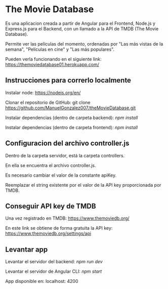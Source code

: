 # The Movie Database

Es una aplicacion creada a partir de Angular para el Frontend, Node.js y Express.js para el Backend, con un llamado a la API de TMDB (The Movie Database).

Permite ver las películas del momento, ordenadas por "Las más vistas de la semana", "Películas en cine" y "Las más populares".  

Pueden verla funcionando en el siguiente link: https://themoviedatabase01.herokuapp.com/

## Instrucciones para correrlo localmente

Instalar node: https://nodejs.org/en/

Clonar el repositorio de GitHub: git clone https://github.com/ManuelGonzalez007/theMovieDatabase.git

Instalar dependencias (dentro de carpeta backend): *npm install*

Instalar dependencias (dentro de carpeta frontend): *npm install*


## Configuracion del archivo controller.js

Dentro de la carpeta servidor, está la carpeta controllers. 

En ella se encuentra el archivo controller.js.


Es necesario cambiar el valor de la constante apiKey. 

Reemplazar el string existente por el valor de la API key proporcionada por TMDB.

## Conseguir API key de TMDB

Una vez registrado en TMDB: https://www.themoviedb.org/

En este link se obtiene de forma gratuita la API key: https://www.themoviedb.org/settings/api

## Levantar app

Levantar el servidor del backend: *npm run dev*

Levantar el servidor de Angular CLI: *npm start*

App disponible en: localhost: 4200
